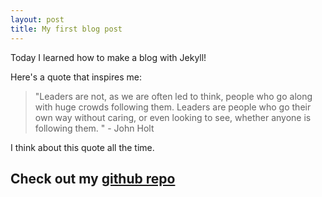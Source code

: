 ```yaml
---
layout: post
title: My first blog post 
---
```


Today I learned how to make a blog with Jekyll! 

Here's a quote that inspires me:
  > "Leaders are not, as we are often led to think, people who go along with huge crowds following them. Leaders are people who go their own way without caring, or even looking to see, whether anyone is following them. " - John Holt

I think about this quote all the time. 

## Check out my [github repo](https://github.com/beefan)